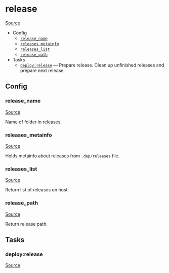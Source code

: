 <!-- DO NOT EDIT THIS FILE! -->
<!-- Instead edit recipe/deploy/release.php -->
<!-- Then run bin/docgen -->

# release

[Source](/recipe/deploy/release.php)



* Config
  * [`release_name`](#release_name)
  * [`releases_metainfo`](#releases_metainfo)
  * [`releases_list`](#releases_list)
  * [`release_path`](#release_path)
* Tasks
  * [`deploy:release`](#deployrelease) — Prepare release. Clean up unfinished releases and prepare next release

## Config
### release_name
[Source](https://github.com/deployphp/deployer/search?q=%22release_name%22+in%3Afile+language%3Aphp+path%3Arecipe%2Fdeploy+filename%3Arelease.php)

Name of folder in releases.

### releases_metainfo
[Source](https://github.com/deployphp/deployer/search?q=%22releases_metainfo%22+in%3Afile+language%3Aphp+path%3Arecipe%2Fdeploy+filename%3Arelease.php)

Holds metainfo about releases from `.dep/releases` file.

### releases_list
[Source](https://github.com/deployphp/deployer/search?q=%22releases_list%22+in%3Afile+language%3Aphp+path%3Arecipe%2Fdeploy+filename%3Arelease.php)

Return list of releases on host.

### release_path
[Source](https://github.com/deployphp/deployer/search?q=%22release_path%22+in%3Afile+language%3Aphp+path%3Arecipe%2Fdeploy+filename%3Arelease.php)

Return release path.


## Tasks
### deploy:release
[Source](https://github.com/deployphp/deployer/search?q=%22deploy%3Arelease%22+in%3Afile+language%3Aphp+path%3Arecipe%2Fdeploy+filename%3Arelease.php)



